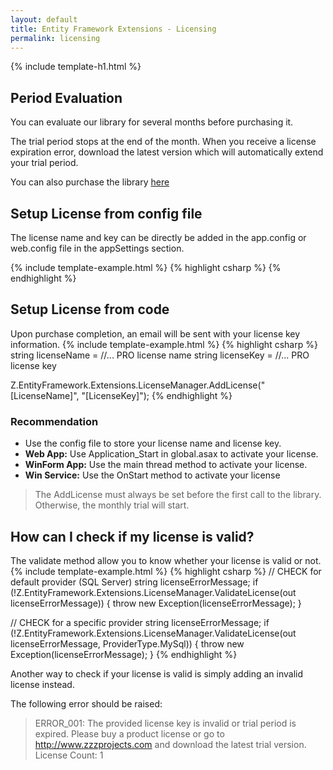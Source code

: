 ```yaml
---
layout: default
title: Entity Framework Extensions - Licensing
permalink: licensing
---
```


{% include template-h1.html %}

## Period Evaluation
You can evaluate our library for several months before purchasing it.

The trial period stops at the end of the month. When you receive a license expiration error, download the latest version which will automatically extend your trial period.

You can also purchase the library [here](http://entityframework-extensions.net/#pro)

## Setup License from config file
The license name and key can be directly be added in the app.config or web.config file in the appSettings section.

{% include template-example.html %} 
{% highlight csharp %}
<appSettings>
	<add key="Z_EntityFramework_Extensions_LicenseName" value="[licenseName]"/>
	<add key="Z_EntityFramework_Extensions_LicenseKey" value="[licenseKey]"/>
</appSettings>
{% endhighlight %}

## Setup License from code
Upon purchase completion, an email will be sent with your license key information.
{% include template-example.html %} 
{% highlight csharp %}
string licenseName = //... PRO license name
string licenseKey = //... PRO license key

Z.EntityFramework.Extensions.LicenseManager.AddLicense("[LicenseName]", "[LicenseKey]");
{% endhighlight %}

### Recommendation
- Use the config file to store your license name and license key.
- **Web App:** Use Application_Start in global.asax to activate your license.
- **WinForm App:** Use the main thread method to activate your license.
- **Win Service:** Use the OnStart method to activate your license

> The AddLicense must always be set before the first call to the library. Otherwise, the monthly trial will start.

## How can I check if my license is valid?
The validate method allow you to know whether your license is valid or not.
{% include template-example.html %} 
{% highlight csharp %}
// CHECK for default provider (SQL Server)
string licenseErrorMessage;
if (!Z.EntityFramework.Extensions.LicenseManager.ValidateLicense(out licenseErrorMessage))
{
    throw new Exception(licenseErrorMessage);
}

// CHECK for a specific provider
string licenseErrorMessage;
if (!Z.EntityFramework.Extensions.LicenseManager.ValidateLicense(out licenseErrorMessage, ProviderType.MySql))
{
   throw new Exception(licenseErrorMessage);
}
{% endhighlight %}

Another way to check if your license is valid is simply adding an invalid license instead.

The following error should be raised:

> ERROR_001: The provided license key is invalid or trial period is expired. Please buy a product license or go to http://www.zzzprojects.com and download the latest trial version. License Count: 1
